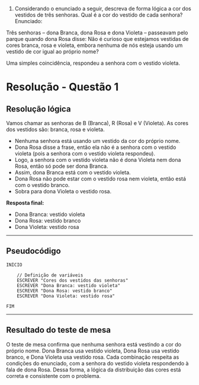 1. Considerando o enunciado a seguir, descreva de forma lógica a cor dos vestidos de três senhoras. Qual é a cor do vestido de cada senhora?
Enunciado:

Três senhoras – dona Branca, dona Rosa e dona Violeta – passeavam pelo parque quando dona Rosa disse: Não é curioso que estejamos vestidas de cores branca, rosa e violeta, embora nenhuma de nós esteja usando um vestido de cor igual ao próprio nome?

Uma simples coincidência, respondeu a senhora com o vestido violeta.

# Resolução - Questão 1

## Resolução lógica

Vamos chamar as senhoras de B (Branca), R (Rosa) e V (Violeta). As cores dos vestidos são: branca, rosa e violeta.

- Nenhuma senhora está usando um vestido da cor do próprio nome.
- Dona Rosa disse a frase, então ela não é a senhora com o vestido violeta (pois a senhora com o vestido violeta respondeu).
- Logo, a senhora com o vestido violeta não é dona Violeta nem dona Rosa, então só pode ser dona Branca.
- Assim, dona Branca está com o vestido violeta.
- Dona Rosa não pode estar com o vestido rosa nem violeta, então está com o vestido branco.
- Sobra para dona Violeta o vestido rosa.

**Resposta final:**

- Dona Branca: vestido violeta
- Dona Rosa: vestido branco
- Dona Violeta: vestido rosa

---

## Pseudocódigo
```
INÍCIO

    // Definição de variáveis
    ESCREVER "Cores dos vestidos das senhoras"
    ESCREVER "Dona Branca: vestido violeta"
    ESCREVER "Dona Rosa: vestido branco"
    ESCREVER "Dona Violeta: vestido rosa"

FIM
```

---

## Resultado do teste de mesa

O teste de mesa confirma que nenhuma senhora está vestindo a cor do próprio nome. Dona Branca usa vestido violeta, Dona Rosa usa vestido branco, e Dona Violeta usa vestido rosa. Cada combinação respeita as condições do enunciado, com a senhora do vestido violeta respondendo à fala de dona Rosa. Dessa forma, a lógica da distribuição das cores está correta e consistente com o problema.